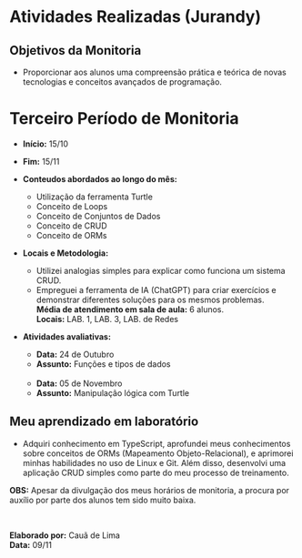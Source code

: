 # Atividades Realizadas (Jurandy)

## Objetivos da Monitoria

- Proporcionar aos alunos uma compreensão prática e teórica de novas tecnologias e conceitos avançados de programação.

# Terceiro Período de Monitoria

- **Início:** 15/10
- **Fim:** 15/11
- **Conteudos abordados ao longo do mês:**
    - Utilização da ferramenta Turtle
    - Conceito de Loops
    - Conceito de Conjuntos de Dados
    - Conceito de CRUD
    - Conceito de ORMs
- **Locais e Metodologia:**
    - Utilizei analogias simples para explicar como funciona um sistema CRUD.
    - Empreguei a ferramenta de IA (ChatGPT) para criar exercícios e demonstrar diferentes soluções para os mesmos problemas.  
    **Média de atendimento em sala de aula:** 6 alunos.  
    **Locais:** LAB. 1, LAB. 3, LAB. de Redes
- **Atividades avaliativas:**
    - **Data:** 24 de Outubro
    - **Assunto:** Funções e tipos de dados

    <br>

    - **Data:** 05 de Novembro
    - **Assunto:** Manipulação lógica com Turtle

## Meu aprendizado em laboratório
- Adquiri conhecimento em TypeScript, aprofundei meus conhecimentos sobre conceitos de ORMs (Mapeamento Objeto-Relacional), e aprimorei minhas habilidades no uso de Linux e Git. Além disso, desenvolvi uma aplicação CRUD simples como parte do meu processo de treinamento.

**OBS:** Apesar da divulgação dos meus horários de monitoria, a procura por auxílio por parte dos alunos tem sido muito baixa.

<br>

**Elaborado por:** Cauã de Lima  
**Data:** 09/11